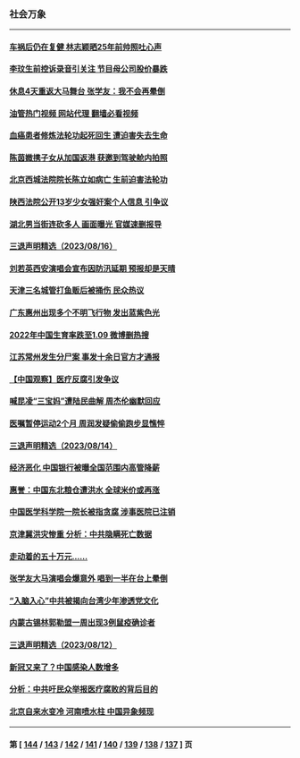 ### 社会万象
---
#### [车祸后仍在复健 林志颖晒25年前帅照吐心声](../../pages/ncid282/n14056807.md?08191645) 
#### [李玟生前控诉录音引关注 节目母公司股价暴跌](../../pages/ncid282/n14056733.md?08191645) 
#### [休息4天重返大马舞台 张学友：我不会再晕倒](../../pages/ncid282/n14056743.md?08191645) 
#### [油管热门视频 网站代理 翻墙必看视频](http://138.2.39.72:81/youtube.html?epic-marker?08191645)
#### [血癌患者修炼法轮功起死回生 遭迫害失去生命](../../pages/ncid282/n14056761.md?08191645) 
#### [陈茵媺携子女从加国返港 获邀到驾驶舱内拍照](../../pages/ncid282/n14056201.md?08191645) 
#### [北京西城法院院长陈立如病亡 生前迫害法轮功](../../pages/ncid282/n14056169.md?08191645) 
#### [陕西法院公开13岁少女强奸案个人信息 引争议](../../pages/ncid282/n14056131.md?08191645) 
#### [湖北男当街连砍多人 画面曝光 官媒速删报导](../../pages/ncid282/n14055798.md?08191645) 
#### [三退声明精选（2023/08/16）](../../pages/ncid282/n14055590.md?08191645) 
#### [刘若英西安演唱会宣布因防汛延期 预报却是天晴](../../pages/ncid282/n14055311.md?08191645) 
#### [天津三名城管打鱼贩后被捅伤 民众热议](../../pages/ncid282/n14055053.md?08191645) 
#### [广东惠州出现多个不明飞行物 发出蓝紫色光](../../pages/ncid282/n14055059.md?08191645) 
#### [2022年中国生育率跌至1.09 微博删热搜](../../pages/ncid282/n14054232.md?08191645) 
#### [江苏常州发生分尸案 事发十余日官方才通报](../../pages/ncid282/n14054289.md?08191645) 
#### [【中国观察】医疗反腐引发争议](../../pages/ncid282/n14054130.md?08191645) 
#### [喊昆凌“三宝妈”遭陆民曲解 周杰伦幽默回应](../../pages/ncid282/n14053977.md?08191645) 
#### [医嘱暂停运动2个月 周润发疑偷偷跑步显憔悴](../../pages/ncid282/n14053912.md?08191645) 
#### [三退声明精选（2023/08/14）](../../pages/ncid282/n14054010.md?08191645) 
#### [经济恶化 中国银行被曝全国范围内高管降薪](../../pages/ncid282/n14053811.md?08191645) 
#### [惠誉：中国东北粮仓遭洪水 全球米价或再涨](../../pages/ncid282/n14053722.md?08191645) 
#### [中国医学科学院一院长被指贪腐 涉事医院已注销](../../pages/ncid282/n14053295.md?08191645) 
#### [京津冀洪灾惨重 分析：中共隐瞒死亡数据](../../pages/ncid282/n14053450.md?08191645) 
#### [走动着的五十万元……](../../pages/ncid282/n14053501.md?08191645) 
#### [张学友大马演唱会爆意外 唱到一半在台上晕倒](../../pages/ncid282/n14053268.md?08191645) 
#### [“入脑入心”中共被揭向台湾少年渗透党文化](../../pages/ncid282/n14053243.md?08191645) 
#### [内蒙古锡林郭勒盟一周出现3例鼠疫确诊者](../../pages/ncid282/n14053169.md?08191645) 
#### [三退声明精选（2023/08/12）](../../pages/ncid282/n14053031.md?08191645) 
#### [新冠又来了？中国感染人数增多](../../pages/ncid282/n14052852.md?08191645) 
#### [分析：中共吁民众举报医疗腐败的背后目的](../../pages/ncid282/n14052809.md?08191645) 
#### [北京自来水变冷 河南喷水柱 中国异象频现](../../pages/ncid282/n14052714.md?08191645) 

---
#### 第 [ [144](./144.md?08191645) / [143](./143.md?08191645) / [142](./142.md?08191645) / [141](./141.md?08191645) / [140](./140.md?08191645) / [139](./139.md?08191645) / [138](./138.md?08191645) / [137](./137.md?08191645) ] 页
